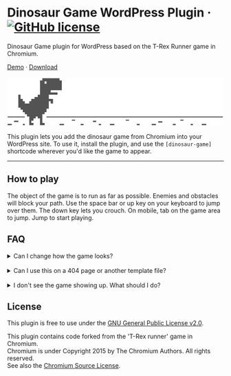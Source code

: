 # Dinosaur Game WordPress Plugin  &middot; [![GitHub license](https://img.shields.io/badge/license-GPL%202.0-blue.svg)](https://github.com/chrisdavidmiles/dino-game/blob/master/LICENSE)

Dinosaur Game plugin for WordPress based on the T-Rex Runner game in Chromium.

[Demo](https://chrisdavidmiles.com/dinosaur-game) &middot; [Download](https://github.com/chrisdavidmiles/assets/raw/dinosaur-game/dinosaur-game.zip)
<br><br>
[![Dinosaur Game WordPress Plugin](https://github.com/chrisdavidmiles/assets/blob/dinosaur-game/dino-banner-250x55px.svg)](https://chrisdavidmiles.com/dinosaur-game)
 
This plugin lets you add the dinosaur game from Chromium into your WordPress site. To use it, install the plugin, and use the `[dinosaur-game]` shortcode wherever you'd like the game to appear. 
<hr>

## How to play
The object of the game is to run as far as possible. Enemies and obstacles will block your path. Use the space bar or up key on your keyboard to jump over them. The down key lets you crouch. On mobile, tab on the game area to jump. Jump to start playing.

## FAQ
<details><summary>Can I change how the game looks?</summary><p>

Yes! The html markup of the game has classes that make it easy to apply CSS to them. If you like playing with game files, you can also swap out the spritemap with your own by editing the `game-sprites-1x.png` and `game-sprites-2x.png` files.
<br></p>
</details>
<br>
<details><summary>Can I use this on a 404 page or another template file?</summary><p>

Yes! Anywhere that you can use a shortcode, you can insert this game. Inside post/page content you can use `[dinosaur-game]`. In a php template file you can use: 
```php 
<?php echo do_shortcode('[dinosaur-game]');?>
```
</p>
</details>
<br>
<details><summary>I don't see the game showing up. What should I do?</summary><p>
<ul>
  <li>If you see an error message "The dinosaur game can only be used once per post." then that means the page is trying to show the shortcode more than once. Since the game binds to keys (up, down, and spacebar) it wouldn't work well to have multiple instances of the game on a single page. So this game only runs once per page or post.</li>
  <li>If you don't see an error message, and the shortcode still isn't working, check your php error log or turn on debug mode to see if another plugin or theme is interfering with this plugin.<br><br>
   Also feel free to ask a question on the <a href="https://wordpress.org/support/plugin/dinosaur-game/">WordPress.org support forum</a>.</li>
</ul>
<br></p>
</details>

## License
This plugin is free to use under the [GNU General Public License v2.0](https://github.com/chrisdavidmiles/dinosaur-game/blob/master/LICENSE).

This plugin contains code forked from the 'T-Rex runner' game in Chromium.<br>
Chromium is under Copyright 2015 by The Chromium Authors. All rights reserved.<br>
See also the [Chromium Source License](https://cs.chromium.org/chromium/src/LICENSE).
